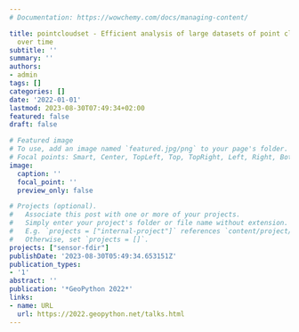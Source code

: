 ```yaml
---
# Documentation: https://wowchemy.com/docs/managing-content/

title: pointcloudset - Efficient analysis of large datasets of point clouds recorded
  over time
subtitle: ''
summary: ''
authors:
- admin
tags: []
categories: []
date: '2022-01-01'
lastmod: 2023-08-30T07:49:34+02:00
featured: false
draft: false

# Featured image
# To use, add an image named `featured.jpg/png` to your page's folder.
# Focal points: Smart, Center, TopLeft, Top, TopRight, Left, Right, BottomLeft, Bottom, BottomRight.
image:
  caption: ''
  focal_point: ''
  preview_only: false

# Projects (optional).
#   Associate this post with one or more of your projects.
#   Simply enter your project's folder or file name without extension.
#   E.g. `projects = ["internal-project"]` references `content/project/deep-learning/index.md`.
#   Otherwise, set `projects = []`.
projects: ["sensor-fdir"]
publishDate: '2023-08-30T05:49:34.653151Z'
publication_types:
- '1'
abstract: ''
publication: '*GeoPython 2022*'
links:
- name: URL
  url: https://2022.geopython.net/talks.html
---
```

